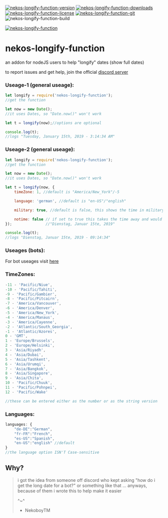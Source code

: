 [![nekos-longify-function-version](https://img.shields.io/npm/v/nekos-longify-function.png)](https://www.npmjs.com/package/nekos-longify-function)
[![nekos-longify-function-downloads](https://img.shields.io/npm/dt/nekos-longify-function.png?maxAge=3600)](https://www.npmjs.com/package/nekos-longify-function)
[![nekos-longify-function-license](https://img.shields.io/badge/license-ISC-blue.png)](https://www.npmjs.com/package/nekos-longify-function)
[![nekos-longify-function-git](https://img.shields.io/badge/github-_nekos--longify--function-neongreen.png?logo=github)](https://github.com/NekoboyTM/nekos-longify-function)
![nekos-longify-function-build](https://img.shields.io/badge/build-passing---.png)

[![nekos-longify-function](https://nodei.co/npm/nekos-longify-function.png)](https://www.npmjs.com/package/nekos-longify-function)



# nekos-longify-function

an addon for nodeJS users to help "longify" dates (show full dates)

to report issues and get help, join the official [discord server](https://discord.gg/UFkTFbe)

### Useage-1 (general useage):
```javascript
let longify = require('nekos-longify-function');
//get the function

let now = new Date();
//it uses Dates, so "Date.now()" won't work

let t = longify(now);//options are optional

console.log(t);
//logs "Tuesday, January 15th, 2019 - 3:14:34 AM"
```
### Useage-2 (general useage):
```javascript
let longify = require('nekos-longify-function');
//get the function

let now = new Date();
//it uses Dates, so "Date.now()" won't work

let t = longify(now, {
    timeZone: 1, //default is "America/New_York"/-5

    language: 'german', //default is "en-US"/"english"

    military: true, //default is false, this shows the time in military (24h) format

    notime: false // if set to true this takes the time away and would make the below
});               //"Dienstag, Januar 15te, 2019"

console.log(t);
//logs "Dienstag, Januar 15te, 2019 - 09:14:34"
```
### Useages (bots):
For bot useages visit [here](https://github.com/NekoboyTM/nekos-longify-function/tree/master/examples)

### TimeZones:
```javascript
-11 - 'Pacific/Niue',
-10 - 'Pacific/Tahiti',
-9 - 'Pacific/Gambier',
-8 - 'Pacific/Pitcairn',
-7 - 'America/Vancouver',
-6 - 'America/Denver',
-5 - 'America/New_York',
-4 - 'America/Manaus',
-3 - 'America/Cayenne',
-2 - 'Atlantic/South_Georgia',
-1 - 'Atlantic/Azores',
0 - 'GMT',
1 - 'Europe/Brussels',
2 - 'Europe/Helsinki',
3 - 'Asia/Riyadh',
4 - 'Asia/Dubai',
5 - 'Asia/Tashkent',
6 - 'Asia/Urumqi',
7 - 'Asia/Bangkok',
8 - 'Asia/Singapore',
9 - 'Asia/Chita',
10 - 'Pacific/Chuuk',
11 - 'Pacific/Pohnpei',
12 - 'Pacific/Wake'

//these can be entered either as the number or as the string version
```
### Languages:
```javascript
languages: {
    "de-DE":"German",
    "fr-FR":"French",
    "es-US":"Spanish",
    "en-US":"english" //default
}
//the language option ISN'T Case-sensitive
```

## Why?
>i got the idea from someone off discord who kept asking
>"how do i get the long date for a bot?"
>or something like that ... 
>anyways, because of them i wrote this to help make it easier
>
>^~^
>
>- NekoboyTM
